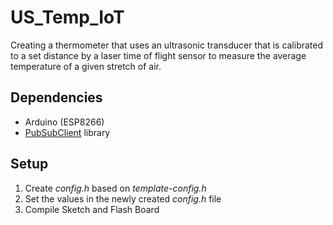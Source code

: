 # US_Temp_IoT
Creating a thermometer that uses an ultrasonic transducer that is calibrated to a set distance by a laser time of flight sensor to measure the average temperature of a given stretch of air.

## Dependencies
* Arduino (ESP8266)
* [PubSubClient](https://github.com/knolleary/pubsubclient) library

## Setup
1. Create _config.h_ based on _template-config.h_
2. Set the values in the newly created _config.h_ file
3. Compile Sketch and Flash Board
